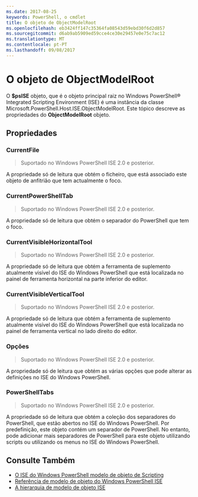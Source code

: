 ```yaml
---
ms.date: 2017-08-25
keywords: PowerShell, o cmdlet
title: O objeto de ObjectModelRoot
ms.openlocfilehash: eb3424ff147c35364fa08543d59ebd30f6d2d857
ms.sourcegitcommit: d6ab9ab5909ed59cce4ce30e29457e0e75c7ac12
ms.translationtype: MT
ms.contentlocale: pt-PT
ms.lasthandoff: 09/08/2017
---
```

# <a name="the-objectmodelroot-object"></a>O objeto de ObjectModelRoot

O **$psISE** objeto, que é o objeto principal raiz no Windows PowerShell® Integrated Scripting Environment (ISE) é uma instância da classe Microsoft.PowerShell.Host.ISE.ObjectModelRoot.
Este tópico descreve as propriedades do **ObjectModelRoot** objeto.

## <a name="properties"></a>Propriedades

### <a name="currentfile"></a>CurrentFile

> Suportado no Windows PowerShell ISE 2.0 e posterior. 

A propriedade só de leitura que obtém o ficheiro, que está associado este objeto de anfitrião que tem actualmente o foco.

### <a name="currentpowershelltab"></a>CurrentPowerShellTab

> Suportado no Windows PowerShell ISE 2.0 e posterior.

A propriedade só de leitura que obtém o separador do PowerShell que tem o foco.

### <a name="currentvisiblehorizontaltool"></a>CurrentVisibleHorizontalTool

> Suportado no Windows PowerShell ISE 2.0 e posterior.

A propriedade só de leitura que obtém a ferramenta de suplemento atualmente visível do ISE do Windows PowerShell que está localizada no painel de ferramenta horizontal na parte inferior do editor.

### <a name="currentvisibleverticaltool"></a>CurrentVisibleVerticalTool

> Suportado no Windows PowerShell ISE 2.0 e posterior. 

A propriedade só de leitura que obtém a ferramenta de suplemento atualmente visível do ISE do Windows PowerShell que está localizada no painel de ferramenta vertical no lado direito do editor.

### <a name="options"></a>Opções

> Suportado no Windows PowerShell ISE 2.0 e posterior. 

A propriedade só de leitura que obtém as várias opções que pode alterar as definições no ISE do Windows PowerShell.

### <a name="powershelltabs"></a>PowerShellTabs

> Suportado no Windows PowerShell ISE 2.0 e posterior. 

A propriedade só de leitura que obtém a coleção dos separadores do PowerShell, que estão abertos no ISE do Windows PowerShell. Por predefinição, este objeto contém um separador de PowerShell. No entanto, pode adicionar mais separadores de PowerShell para este objeto utilizando scripts ou utilizando os menus no ISE do Windows PowerShell.

## <a name="see-also"></a>Consulte Também

- [O ISE do Windows PowerShell modelo de objeto de Scripting](The-Windows-PowerShell-ISE-Scripting-Object-Model.md)
- [Referência de modelo de objeto do Windows PowerShell ISE](Windows-PowerShell-ISE-Object-Model-Reference.md)
- [A hierarquia de modelo de objeto ISE](The-ISE-Object-Model-Hierarchy.md)
